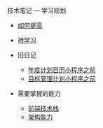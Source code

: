 <div class="sidebar-title">技术笔记 — 学习规划</div>
<template id="root-breadcrumb">学习规划</template>

- [如何提高](document/技术笔记/学习规划/如何提高.md)
- [待学习](document/技术笔记/学习规划/待学习.md)

- 旧日记

  - [年度计划日历小程序之前](document/技术笔记/学习规划/旧日记/年度计划日历小程序之前.md)
  - [目标管理计划小程序之前](document/技术笔记/学习规划/旧日记/目标管理计划小程序之前.md)

- 需要掌握的能力

  - [前端技术栈](document/技术笔记/学习规划/需要掌握的能力/前端技术栈.md)
  - [架构能力](document/技术笔记/学习规划/需要掌握的能力/架构能力.md)

